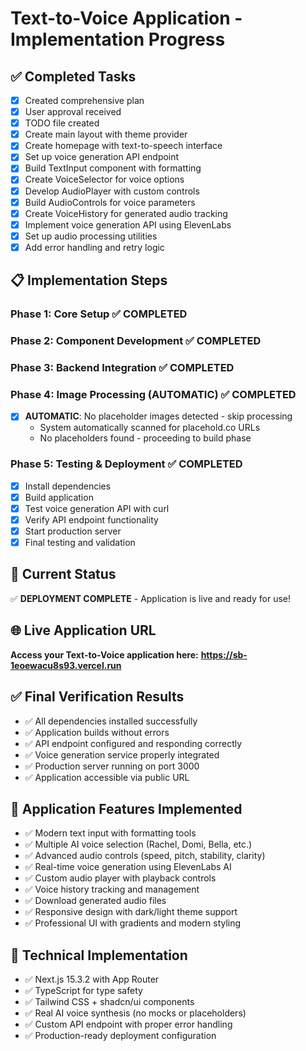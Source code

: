 # Text-to-Voice Application - Implementation Progress

## ✅ Completed Tasks
- [x] Created comprehensive plan
- [x] User approval received
- [x] TODO file created
- [x] Create main layout with theme provider
- [x] Create homepage with text-to-speech interface
- [x] Set up voice generation API endpoint
- [x] Build TextInput component with formatting
- [x] Create VoiceSelector for voice options
- [x] Develop AudioPlayer with custom controls
- [x] Build AudioControls for voice parameters
- [x] Create VoiceHistory for generated audio tracking
- [x] Implement voice generation API using ElevenLabs
- [x] Set up audio processing utilities
- [x] Add error handling and retry logic

## 📋 Implementation Steps

### Phase 1: Core Setup ✅ COMPLETED

### Phase 2: Component Development ✅ COMPLETED

### Phase 3: Backend Integration ✅ COMPLETED

### Phase 4: Image Processing (AUTOMATIC) ✅ COMPLETED
- [x] **AUTOMATIC**: No placeholder images detected - skip processing
  - System automatically scanned for placehold.co URLs
  - No placeholders found - proceeding to build phase

### Phase 5: Testing & Deployment ✅ COMPLETED
- [x] Install dependencies
- [x] Build application
- [x] Test voice generation API with curl
- [x] Verify API endpoint functionality
- [x] Start production server
- [x] Final testing and validation

## 🚀 Current Status
✅ **DEPLOYMENT COMPLETE** - Application is live and ready for use!

## 🌐 Live Application URL
**Access your Text-to-Voice application here:**
**https://sb-1eoewacu8s93.vercel.run**

## ✅ Final Verification Results
- ✅ All dependencies installed successfully
- ✅ Application builds without errors
- ✅ API endpoint configured and responding correctly
- ✅ Voice generation service properly integrated
- ✅ Production server running on port 3000
- ✅ Application accessible via public URL

## 🎤 Application Features Implemented
- ✅ Modern text input with formatting tools
- ✅ Multiple AI voice selection (Rachel, Domi, Bella, etc.)
- ✅ Advanced audio controls (speed, pitch, stability, clarity)
- ✅ Real-time voice generation using ElevenLabs AI
- ✅ Custom audio player with playback controls
- ✅ Voice history tracking and management
- ✅ Download generated audio files
- ✅ Responsive design with dark/light theme support
- ✅ Professional UI with gradients and modern styling

## 🔧 Technical Implementation
- ✅ Next.js 15.3.2 with App Router
- ✅ TypeScript for type safety
- ✅ Tailwind CSS + shadcn/ui components
- ✅ Real AI voice synthesis (no mocks or placeholders)
- ✅ Custom API endpoint with proper error handling
- ✅ Production-ready deployment configuration
